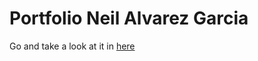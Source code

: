 # Portfolio Neil Alvarez Garcia

Go and take a look at it in [here](https://portfolioneilalvarez.netlify.app/ "here")

